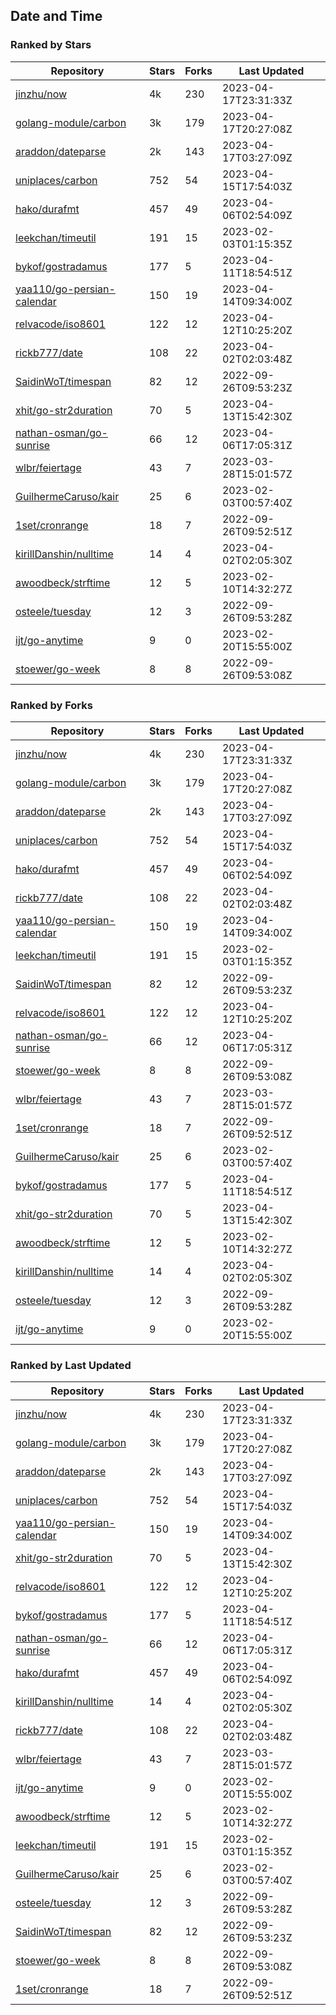 ## Date and Time

### Ranked by Stars

| Repository | Stars | Forks | Last Updated |
|------------|-------|-------|--------------|
| [jinzhu/now](https://github.com/jinzhu/now) | 4k | 230 | 2023-04-17T23:31:33Z |
| [golang-module/carbon](https://github.com/golang-module/carbon) | 3k | 179 | 2023-04-17T20:27:08Z |
| [araddon/dateparse](https://github.com/araddon/dateparse) | 2k | 143 | 2023-04-17T03:27:09Z |
| [uniplaces/carbon](https://github.com/uniplaces/carbon) | 752 | 54 | 2023-04-15T17:54:03Z |
| [hako/durafmt](https://github.com/hako/durafmt) | 457 | 49 | 2023-04-06T02:54:09Z |
| [leekchan/timeutil](https://github.com/leekchan/timeutil) | 191 | 15 | 2023-02-03T01:15:35Z |
| [bykof/gostradamus](https://github.com/bykof/gostradamus) | 177 | 5 | 2023-04-11T18:54:51Z |
| [yaa110/go-persian-calendar](https://github.com/yaa110/go-persian-calendar) | 150 | 19 | 2023-04-14T09:34:00Z |
| [relvacode/iso8601](https://github.com/relvacode/iso8601) | 122 | 12 | 2023-04-12T10:25:20Z |
| [rickb777/date](https://github.com/rickb777/date) | 108 | 22 | 2023-04-02T02:03:48Z |
| [SaidinWoT/timespan](https://github.com/SaidinWoT/timespan) | 82 | 12 | 2022-09-26T09:53:23Z |
| [xhit/go-str2duration](https://github.com/xhit/go-str2duration) | 70 | 5 | 2023-04-13T15:42:30Z |
| [nathan-osman/go-sunrise](https://github.com/nathan-osman/go-sunrise) | 66 | 12 | 2023-04-06T17:05:31Z |
| [wlbr/feiertage](https://github.com/wlbr/feiertage) | 43 | 7 | 2023-03-28T15:01:57Z |
| [GuilhermeCaruso/kair](https://github.com/GuilhermeCaruso/kair) | 25 | 6 | 2023-02-03T00:57:40Z |
| [1set/cronrange](https://github.com/1set/cronrange) | 18 | 7 | 2022-09-26T09:52:51Z |
| [kirillDanshin/nulltime](https://github.com/kirillDanshin/nulltime) | 14 | 4 | 2023-04-02T02:05:30Z |
| [awoodbeck/strftime](https://github.com/awoodbeck/strftime) | 12 | 5 | 2023-02-10T14:32:27Z |
| [osteele/tuesday](https://github.com/osteele/tuesday) | 12 | 3 | 2022-09-26T09:53:28Z |
| [ijt/go-anytime](https://github.com/ijt/go-anytime) | 9 | 0 | 2023-02-20T15:55:00Z |
| [stoewer/go-week](https://github.com/stoewer/go-week) | 8 | 8 | 2022-09-26T09:53:08Z |

### Ranked by Forks

| Repository | Stars | Forks | Last Updated |
|------------|-------|-------|--------------|
| [jinzhu/now](https://github.com/jinzhu/now) | 4k | 230 | 2023-04-17T23:31:33Z |
| [golang-module/carbon](https://github.com/golang-module/carbon) | 3k | 179 | 2023-04-17T20:27:08Z |
| [araddon/dateparse](https://github.com/araddon/dateparse) | 2k | 143 | 2023-04-17T03:27:09Z |
| [uniplaces/carbon](https://github.com/uniplaces/carbon) | 752 | 54 | 2023-04-15T17:54:03Z |
| [hako/durafmt](https://github.com/hako/durafmt) | 457 | 49 | 2023-04-06T02:54:09Z |
| [rickb777/date](https://github.com/rickb777/date) | 108 | 22 | 2023-04-02T02:03:48Z |
| [yaa110/go-persian-calendar](https://github.com/yaa110/go-persian-calendar) | 150 | 19 | 2023-04-14T09:34:00Z |
| [leekchan/timeutil](https://github.com/leekchan/timeutil) | 191 | 15 | 2023-02-03T01:15:35Z |
| [SaidinWoT/timespan](https://github.com/SaidinWoT/timespan) | 82 | 12 | 2022-09-26T09:53:23Z |
| [relvacode/iso8601](https://github.com/relvacode/iso8601) | 122 | 12 | 2023-04-12T10:25:20Z |
| [nathan-osman/go-sunrise](https://github.com/nathan-osman/go-sunrise) | 66 | 12 | 2023-04-06T17:05:31Z |
| [stoewer/go-week](https://github.com/stoewer/go-week) | 8 | 8 | 2022-09-26T09:53:08Z |
| [wlbr/feiertage](https://github.com/wlbr/feiertage) | 43 | 7 | 2023-03-28T15:01:57Z |
| [1set/cronrange](https://github.com/1set/cronrange) | 18 | 7 | 2022-09-26T09:52:51Z |
| [GuilhermeCaruso/kair](https://github.com/GuilhermeCaruso/kair) | 25 | 6 | 2023-02-03T00:57:40Z |
| [bykof/gostradamus](https://github.com/bykof/gostradamus) | 177 | 5 | 2023-04-11T18:54:51Z |
| [xhit/go-str2duration](https://github.com/xhit/go-str2duration) | 70 | 5 | 2023-04-13T15:42:30Z |
| [awoodbeck/strftime](https://github.com/awoodbeck/strftime) | 12 | 5 | 2023-02-10T14:32:27Z |
| [kirillDanshin/nulltime](https://github.com/kirillDanshin/nulltime) | 14 | 4 | 2023-04-02T02:05:30Z |
| [osteele/tuesday](https://github.com/osteele/tuesday) | 12 | 3 | 2022-09-26T09:53:28Z |
| [ijt/go-anytime](https://github.com/ijt/go-anytime) | 9 | 0 | 2023-02-20T15:55:00Z |

### Ranked by Last Updated

| Repository | Stars | Forks | Last Updated |
|------------|-------|-------|--------------|
| [jinzhu/now](https://github.com/jinzhu/now) | 4k | 230 | 2023-04-17T23:31:33Z |
| [golang-module/carbon](https://github.com/golang-module/carbon) | 3k | 179 | 2023-04-17T20:27:08Z |
| [araddon/dateparse](https://github.com/araddon/dateparse) | 2k | 143 | 2023-04-17T03:27:09Z |
| [uniplaces/carbon](https://github.com/uniplaces/carbon) | 752 | 54 | 2023-04-15T17:54:03Z |
| [yaa110/go-persian-calendar](https://github.com/yaa110/go-persian-calendar) | 150 | 19 | 2023-04-14T09:34:00Z |
| [xhit/go-str2duration](https://github.com/xhit/go-str2duration) | 70 | 5 | 2023-04-13T15:42:30Z |
| [relvacode/iso8601](https://github.com/relvacode/iso8601) | 122 | 12 | 2023-04-12T10:25:20Z |
| [bykof/gostradamus](https://github.com/bykof/gostradamus) | 177 | 5 | 2023-04-11T18:54:51Z |
| [nathan-osman/go-sunrise](https://github.com/nathan-osman/go-sunrise) | 66 | 12 | 2023-04-06T17:05:31Z |
| [hako/durafmt](https://github.com/hako/durafmt) | 457 | 49 | 2023-04-06T02:54:09Z |
| [kirillDanshin/nulltime](https://github.com/kirillDanshin/nulltime) | 14 | 4 | 2023-04-02T02:05:30Z |
| [rickb777/date](https://github.com/rickb777/date) | 108 | 22 | 2023-04-02T02:03:48Z |
| [wlbr/feiertage](https://github.com/wlbr/feiertage) | 43 | 7 | 2023-03-28T15:01:57Z |
| [ijt/go-anytime](https://github.com/ijt/go-anytime) | 9 | 0 | 2023-02-20T15:55:00Z |
| [awoodbeck/strftime](https://github.com/awoodbeck/strftime) | 12 | 5 | 2023-02-10T14:32:27Z |
| [leekchan/timeutil](https://github.com/leekchan/timeutil) | 191 | 15 | 2023-02-03T01:15:35Z |
| [GuilhermeCaruso/kair](https://github.com/GuilhermeCaruso/kair) | 25 | 6 | 2023-02-03T00:57:40Z |
| [osteele/tuesday](https://github.com/osteele/tuesday) | 12 | 3 | 2022-09-26T09:53:28Z |
| [SaidinWoT/timespan](https://github.com/SaidinWoT/timespan) | 82 | 12 | 2022-09-26T09:53:23Z |
| [stoewer/go-week](https://github.com/stoewer/go-week) | 8 | 8 | 2022-09-26T09:53:08Z |
| [1set/cronrange](https://github.com/1set/cronrange) | 18 | 7 | 2022-09-26T09:52:51Z |

